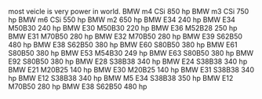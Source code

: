 most veicle is very power in world. 
BMW m4 CSi 850 hp
BMW m3 CSi 750 hp
BMW m6 CSi 550 hp
BMW m2 650 hp
BMW E34 240 hp
BMW E34 M50B30 240 hp
BMW E30 M50B30 220 hp
BMW E36 M52B28 250 hp
BMW E31 M70B50 280 hp
BMW E32 M70B50 280 hp
BMW E39 S62B50 480 hp
BMW E38 S62B50 380 hp
BMW E60 S80B50 380 hp
BMW E61 S80B50 380 hp
BMW E53 М54В30 249 hp
BMW E63 S80B50 380 hp
BMW E92 S80B50 380 hp
BMW E28 S38B38 340 hp
BMW E24 S38B38 340 hp
BMW E21 M20B25 140 hp
BMW E30 M20B25 140 hp
BMW E31 S38B38 340 hp
BMW E12 S38B38 340 hp
BMW M5 E34 S38B38 350 hp
BMW E12 M70B50 280 hp
BMW E38 S62B50 480 hp
